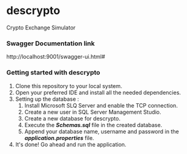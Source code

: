 # descrypto
Crypto Exchange Simulator

### Swagger Documentation link ###
http://localhost:9001/swagger-ui.html#
### Getting started with descrypto
1. Clone this repository to your local system.
2. Open your preferred IDE and install all the needed dependencies.
3. Setting up the database :
   1. Install Microsoft SLQ Server and enable the TCP connection.<br>
   2. Create a new user in SQL Server Management Studio.<br>
   3. Create a new database for descrypto.<br>
   4. Execute the ***Schemas.sql*** file in the created database.<br>
   5. Append your database name, username and password in the ***application.properties*** file.<br>
4. It's done! Go ahead and run the application.   
